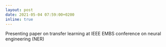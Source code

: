 ```yaml
---
layout: post
date: 2021-05-04 07:59:00+0200
inline: true
---
```

Presenting paper on transfer learning at IEEE EMBS conference on neural engineering (NER)

